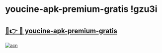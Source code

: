 # youcine-apk-premium-gratis !gzu3i

# <h2><a href="https://5o0503.esa.edu.pl?title=youcine-apk-premium-gratis&ref=gzu3i">🔗👉 🔴 youcine-apk-premium-gratis</a></h2>

[![acn](https://github.com/user-attachments/assets/0f9c940e-d8b0-45ae-aac7-cd30a18b3e1c)](https://5o0503.esa.edu.pl?title=youcine-apk-premium-gratis&ref=gzu3i)

